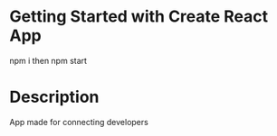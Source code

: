 # Getting Started with Create React App

npm i then
npm start

# Description

App made for connecting developers 


